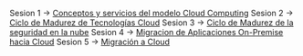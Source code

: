 Sesion 1 -> [Conceptos y servicios del modelo Cloud Computing](pages/master_ti/cloud_computing/sesion_1)
Sesion 2 -> [Ciclo de Madurez de Tecnologías Cloud](pages/master_ti/cloud_computing/sesion_2)
Sesion 3 -> [Ciclo de Madurez de la seguridad en la nube](pages/master_ti/cloud_computing/sesion_3)
Sesion 4 -> [Migracion de Aplicaciones On-Premise hacia Cloud](pages/master_ti/cloud_computing/sesion_4)
Sesion 5 -> [Migración a Cloud](pages/master_ti/cloud_computing/sesion_5)
